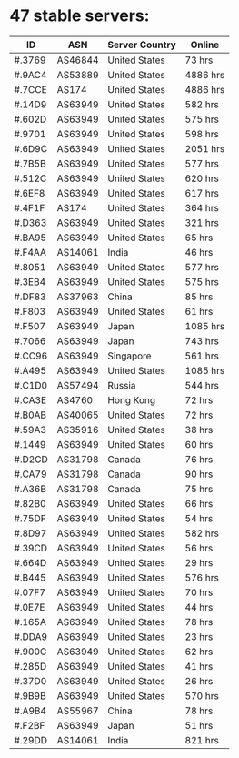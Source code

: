 # 47 stable servers:

| ID | ASN | Server Country | Online |
| ------ | ------ | ------ | ------ |
| #.3769 | AS46844 | United States | 73 hrs |
| #.9AC4 | AS53889 | United States | 4886 hrs |
| #.7CCE | AS174 | United States | 4886 hrs |
| #.14D9 | AS63949 | United States | 582 hrs |
| #.602D | AS63949 | United States | 575 hrs |
| #.9701 | AS63949 | United States | 598 hrs |
| #.6D9C | AS63949 | United States | 2051 hrs |
| #.7B5B | AS63949 | United States | 577 hrs |
| #.512C | AS63949 | United States | 620 hrs |
| #.6EF8 | AS63949 | United States | 617 hrs |
| #.4F1F | AS174 | United States | 364 hrs |
| #.D363 | AS63949 | United States | 321 hrs |
| #.BA95 | AS63949 | United States | 65 hrs |
| #.F4AA | AS14061 | India | 46 hrs |
| #.8051 | AS63949 | United States | 577 hrs |
| #.3EB4 | AS63949 | United States | 575 hrs |
| #.DF83 | AS37963 | China | 85 hrs |
| #.F803 | AS63949 | United States | 61 hrs |
| #.F507 | AS63949 | Japan | 1085 hrs |
| #.7066 | AS63949 | Japan | 743 hrs |
| #.CC96 | AS63949 | Singapore | 561 hrs |
| #.A495 | AS63949 | United States | 1085 hrs |
| #.C1D0 | AS57494 | Russia | 544 hrs |
| #.CA3E | AS4760 | Hong Kong | 72 hrs |
| #.B0AB | AS40065 | United States | 72 hrs |
| #.59A3 | AS35916 | United States | 38 hrs |
| #.1449 | AS63949 | United States | 60 hrs |
| #.D2CD | AS31798 | Canada | 76 hrs |
| #.CA79 | AS31798 | Canada | 90 hrs |
| #.A36B | AS31798 | Canada | 75 hrs |
| #.82B0 | AS63949 | United States | 66 hrs |
| #.75DF | AS63949 | United States | 54 hrs |
| #.8D97 | AS63949 | United States | 582 hrs |
| #.39CD | AS63949 | United States | 56 hrs |
| #.664D | AS63949 | United States | 29 hrs |
| #.B445 | AS63949 | United States | 576 hrs |
| #.07F7 | AS63949 | United States | 70 hrs |
| #.0E7E | AS63949 | United States | 44 hrs |
| #.165A | AS63949 | United States | 78 hrs |
| #.DDA9 | AS63949 | United States | 23 hrs |
| #.900C | AS63949 | United States | 62 hrs |
| #.285D | AS63949 | United States | 41 hrs |
| #.37D0 | AS63949 | United States | 26 hrs |
| #.9B9B | AS63949 | United States | 570 hrs |
| #.A9B4 | AS55967 | China | 78 hrs |
| #.F2BF | AS63949 | Japan | 51 hrs |
| #.29DD | AS14061 | India | 821 hrs |

